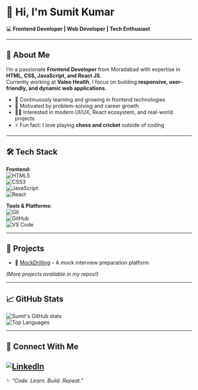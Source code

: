  # 👋 Hi, I'm Sumit Kumar  

💻 **Frontend Developer | Web Developer | Tech Enthusiast**  

---

## 🚀 About Me  
I’m a passionate **Frontend Developer** from Moradabad with expertise in **HTML, CSS, JavaScript, and React JS**.  
Currently working at **Valeo Health**, I focus on building **responsive, user-friendly, and dynamic web applications**.  

- 🌱 Continuously learning and growing in frontend technologies  
- 🎯 Motivated by problem-solving and career growth  
- 🧑‍💻 Interested in modern UI/UX, React ecosystem, and real-world projects  
- ⚡ Fun fact: I love playing **chess and cricket** outside of coding  

---

## 🛠️ Tech Stack  
**Frontend:**  
![HTML5](https://img.shields.io/badge/HTML5-E34F26?style=for-the-badge&logo=html5&logoColor=white)  
![CSS3](https://img.shields.io/badge/CSS3-1572B6?style=for-the-badge&logo=css3&logoColor=white)  
![JavaScript](https://img.shields.io/badge/JavaScript-F7DF1E?style=for-the-badge&logo=javascript&logoColor=black)  
![React](https://img.shields.io/badge/React-20232A?style=for-the-badge&logo=react&logoColor=61DAFB)  

**Tools & Platforms:**  
![Git](https://img.shields.io/badge/Git-F05032?style=for-the-badge&logo=git&logoColor=white)  
![GitHub](https://img.shields.io/badge/GitHub-181717?style=for-the-badge&logo=github&logoColor=white)  
![VS Code](https://img.shields.io/badge/VS%20Code-007ACC?style=for-the-badge&logo=visual-studio-code&logoColor=white)  

---

## 📂 Projects  
- 🔹 [MockDrilling](#) – A mock interview preparation platform  

*(More projects available in my repos!)*  

---

## 📈 GitHub Stats  
![Sumit's GitHub stats](https://github-readme-stats.vercel.app/api?username=Sumitonweb&show_icons=true&theme=radical)  
![Top Languages](https://github-readme-stats.vercel.app/api/top-langs/?username=Sumitonweb&layout=compact&theme=radical)  

---

## 🤝 Connect With Me  
[![LinkedIn](https://img.shields.io/badge/LinkedIn-0A66C2?style=for-the-badge&logo=linkedin&logoColor=white)](https://www.linkedin.com/in/sumit-kumar-06404221b/)  
---

✨ *“Code. Learn. Build. Repeat.”*  

